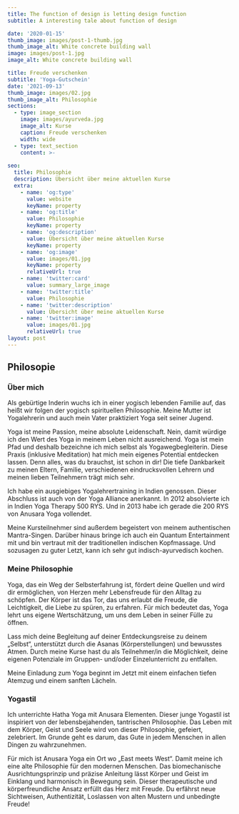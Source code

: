 ```yaml
---
title: The function of design is letting design function
subtitle: A interesting tale about function of design

date: '2020-01-15'
thumb_image: images/post-1-thumb.jpg
thumb_image_alt: White concrete building wall
image: images/post-1.jpg
image_alt: White concrete building wall

title: Freude verschenken
subtitle: 'Yoga-Gutschein'
date: '2021-09-13'
thumb_image: images/02.jpg
thumb_image_alt: Philosophie
sections:
  - type: image_section
    image: images/ayurveda.jpg
    image_alt: Kurse
    caption: Freude verschenken
    width: wide
  - type: text_section
    content: >-
      
seo:
  title: Philosophie
  description: Übersicht über meine aktuellen Kurse
  extra:
    - name: 'og:type'
      value: website
      keyName: property
    - name: 'og:title'
      value: Philosophie
      keyName: property
    - name: 'og:description'
      value: Übersicht über meine aktuellen Kurse
      keyName: property
    - name: 'og:image'
      value: images/01.jpg
      keyName: property
      relativeUrl: true
    - name: 'twitter:card'
      value: summary_large_image
    - name: 'twitter:title'
      value: Philosophie
    - name: 'twitter:description'
      value: Übersicht über meine aktuellen Kurse
    - name: 'twitter:image'
      value: images/01.jpg
      relativeUrl: true
layout: post
---
```

## Philosopie

### Über mich

Als gebürtige Inderin wuchs ich in einer yogisch lebenden Familie auf, das heißt wir folgen der yogisch spirituellen Philosophie. Meine Mutter ist Yogalehrerin und auch mein Vater praktiziert Yoga seit seiner Jugend.

Yoga ist meine Passion, meine absolute Leidenschaft. Nein, damit würdige ich den Wert des Yoga in meinem Leben nicht ausreichend. Yoga ist mein Pfad und deshalb bezeichne ich mich selbst als Yogawegbegleiterin. Diese Praxis (inklusive Meditation) hat mich mein eigenes Potential entdecken lassen. Denn alles, was du brauchst, ist schon in dir! Die tiefe Dankbarkeit zu meinen Eltern, Familie, verschiedenen eindrucksvollen Lehrern und meinen lieben Teilnehmern trägt mich sehr.

Ich habe ein ausgiebiges Yogalehrertraining in Indien genossen. Dieser Abschluss ist auch von der Yoga Alliance anerkannt. In 2012 absolvierte ich in Indien Yoga Therapy 500 RYS. Und in 2013 habe ich gerade die 200 RYS von Anusara Yoga vollendet.

Meine Kursteilnehmer sind außerdem begeistert von meinem authentischen Mantra-Singen. Darüber hinaus bringe ich auch ein Quantum Entertainment mit und bin vertraut mit der traditionellen indischen Kopfmassage. Und sozusagen zu guter Letzt, kann ich sehr gut indisch-ayurvedisch kochen.

### Meine Philosophie

Yoga, das ein Weg der Selbsterfahrung ist, fördert deine Quellen und wird dir ermöglichen, von Herzen mehr Lebensfreude für den Alltag zu schöpfen. Der Körper ist das Tor, das uns erlaubt die Freude, die Leichtigkeit, die Liebe zu spüren, zu erfahren. Für mich bedeutet das, Yoga lehrt uns eigene Wertschätzung, um uns dem Leben in seiner Fülle zu öffnen.

Lass mich deine Begleitung auf deiner Entdeckungsreise zu deinem „Selbst“, unterstützt durch die Asanas (Körperstellungen) und bewusstes Atmen. Durch meine Kurse hast du als Teilnehmer/in die Möglichkeit, deine eigenen Potenziale im Gruppen- und/oder Einzelunterricht zu entfalten.

Meine Einladung zum Yoga beginnt im Jetzt mit einem einfachen tiefen Atemzug und einem sanften Lächeln.

### Yogastil

Ich unterrichte Hatha Yoga mit Anusara Elementen. Dieser junge Yogastil ist inspiriert von der lebensbejahenden, tantrischen Philosophie. Das Leben mit dem Körper, Geist und Seele wird von dieser Philosophie, gefeiert, zelebriert. Im Grunde geht es darum, das Gute in jedem Menschen in allen Dingen zu wahrzunehmen.

Für mich ist Anusara Yoga ein Ort wo „East meets West“. Damit meine ich eine alte Philosophie für den modernen Menschen. Das biomechanische Ausrichtungsprinzip und präzise Anleitung lässt Körper und Geist im Einklang und harmonisch in Bewegung sein. Dieser therapeutische und körperfreundliche Ansatz erfüllt das Herz mit Freude. Du erfährst neue Sichtweisen, Authentizität, Loslassen von alten Mustern und unbedingte Freude!
